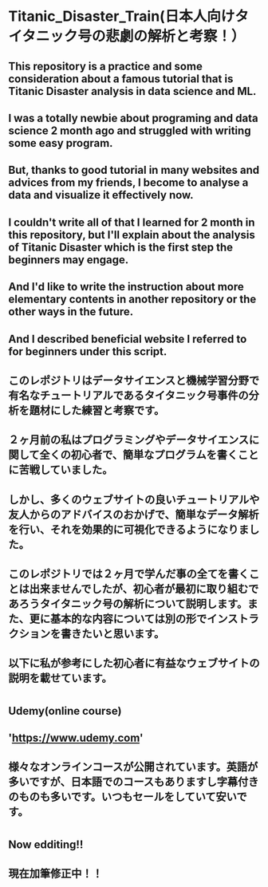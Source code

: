 # Titanic_Disaster_Train(日本人向けタイタニック号の悲劇の解析と考察！）
## This repository is a practice and some consideration about a famous tutorial that is Titanic Disaster analysis in data science and ML.
## I was a totally newbie about programing and data science 2 month ago and struggled with writing some easy program.
## But, thanks to good tutorial in many websites and advices from my friends, I become to analyse a data and visualize it effectively now.
## I couldn't write all of that I learned for 2 month in this repository, but I'll explain about the analysis of Titanic Disaster which is the first step the beginners may engage. 
## And I'd like to write the instruction about more elementary contents in another repository or the other ways in the future.
## And I described beneficial website I referred to for beginners under this script.

## このレポジトリはデータサイエンスと機械学習分野で有名なチュートリアルであるタイタニック号事件の分析を題材にした練習と考察です。
## ２ヶ月前の私はプログラミングやデータサイエンスに関して全くの初心者で、簡単なプログラムを書くことに苦戦していました。
## しかし、多くのウェブサイトの良いチュートリアルや友人からのアドバイスのおかげで、簡単なデータ解析を行い、それを効果的に可視化できるようになりました。
## このレポジトリでは２ヶ月で学んだ事の全てを書くことは出来ませんでしたが、初心者が最初に取り組むであろうタイタニック号の解析について説明します。また、更に基本的な内容については別の形でインストラクションを書きたいと思います。

## 以下に私が参考にした初心者に有益なウェブサイトの説明を載せています。
#
## Udemy(online course)
## 'https://www.udemy.com'
## 様々なオンラインコースが公開されています。英語が多いですが、日本語でのコースもありますし字幕付きのものも多いです。いつもセールをしていて安いです。
#
## Now edditing!!
## 現在加筆修正中！！
